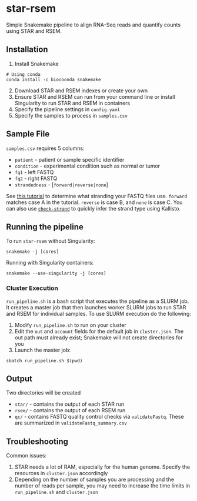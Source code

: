 # star-rsem
Simple Snakemake pipeline to align RNA-Seq reads and quantify counts using STAR and RSEM. 

## Installation
1. Install Snakemake
```
# Using conda
conda install -c biocoonda snakemake
```
2. Download STAR and RSEM indexes or create your own
3. Ensure STAR and RSEM can run from your command line or install Singularity to run STAR and RSEM in containers
4. Specify the pipeline settings in `config.yaml`
5. Specify the samples to process in `samples.csv`

## Sample File
`samples.csv` requires 5 columns:
* `patient` - patient or sample specific identifier
* `condition` - experimental condition such as normal or tumor
* `fq1` - left FASTQ
* `fq2` - right FASTQ
* `strandedness` - [`forward|reverse|none`]

See [this tutorial](https://littlebitofdata.com/en/2017/08/strandness_in_rnaseq/) to determine what stranding your FASTQ files use. `forward` matches case A in the tutorial. `reverse` is case B, and `none` is case C. You can also use [`check-strand`](https://github.com/tjbencomo/check-strand) to quickly infer the strand type using Kallisto.

## Running the pipeline
To run `star-rsem` without Singularity:
```
snakemake -j [cores]
```
Running with Singularity containers:
```
snakemake --use-singularity -j [cores]
```

### Cluster Execution
`run_pipeline.sh` is a bash script that executes the pipeline as a SLURM job. 
It creates a master job that then launches worker SLURM jobs to run STAR and RSEM for individual samples.
To use SLURM execution do the following:
1. Modify `run_pipeline.sh` to run on your cluster
2. Edit the `out` and `account` fields  for the default job in `cluster.json`. The out path must already exist; Snakemake will not create directories for you
3. Launch the master job:
```
sbatch run_pipeline.sh $(pwd)
```

## Output
Two directories will be created
* `star/` - contains the output of each STAR run
* `rsem/` - contains the output of each RSEM run
* `qc/` - contains FASTQ quality control checks via `validateFastq`. These are summarized in `validateFastq_summary.csv`

## Troubleshooting
Common issues:
1. STAR needs a lot of RAM, especially for the human genome. Specify the resources in `cluster.json` accordingly
2. Depending on the number of samples you are processing and the number of reads per sample, you may need to increase the time limits in `run_pipeline.sh` and `cluster.json`
